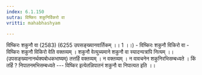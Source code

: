 ```yaml
---
index: 6.1.150
sutra: विष्किरः शकुनिर्विकरो वा
vritti: mahabhashyam

---
```

 विष्किरः शकुनौ वा (2583) (6255 उपसङ्ख्यानवार्तिकम् ।। 1 ।।) - विष्किरः शकुनौ विकिरो वा - विष्किरः शकुनौ विकिरो वेति वक्तव्यम् । शकुनौ वेत्युच्यमाने शकुनौ वा स्यादन्यत्रापि नित्यम् ।। (उपसङ्ख्यानानर्थक्यबोधकभाष्यम्) तत्तर्हि वक्तव्यम् । न वक्तव्यम् । न वावचनेन शकुनिरभिसम्बध्यते । किं तर्हि ? निपातनमभिसम्बध्यते --- विष्किर इत्येतन्निपातनं शकुनौ वा निपात्यत इति ।। 